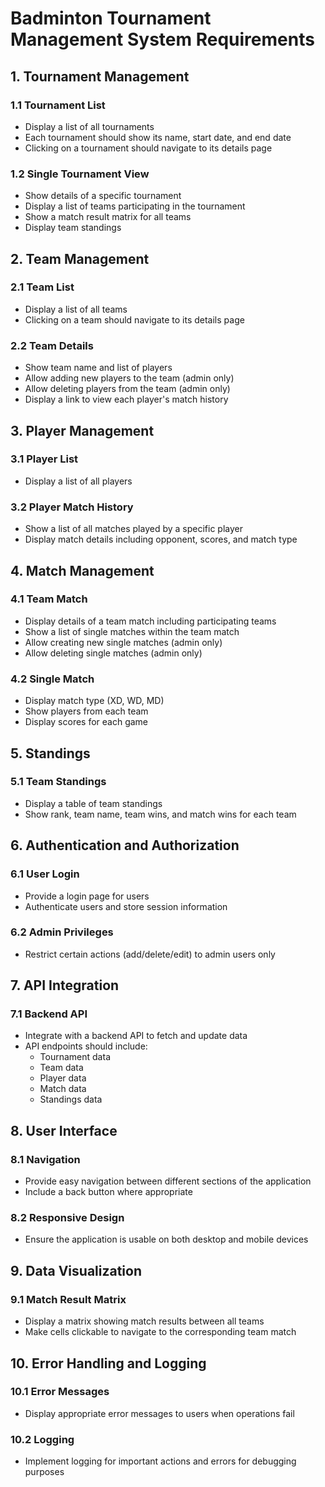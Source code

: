 # Badminton Tournament Management System Requirements

## 1. Tournament Management

### 1.1 Tournament List
- Display a list of all tournaments
- Each tournament should show its name, start date, and end date
- Clicking on a tournament should navigate to its details page

### 1.2 Single Tournament View
- Show details of a specific tournament
- Display a list of teams participating in the tournament
- Show a match result matrix for all teams
- Display team standings

## 2. Team Management

### 2.1 Team List
- Display a list of all teams
- Clicking on a team should navigate to its details page

### 2.2 Team Details
- Show team name and list of players
- Allow adding new players to the team (admin only)
- Allow deleting players from the team (admin only)
- Display a link to view each player's match history

## 3. Player Management

### 3.1 Player List
- Display a list of all players

### 3.2 Player Match History
- Show a list of all matches played by a specific player
- Display match details including opponent, scores, and match type

## 4. Match Management

### 4.1 Team Match
- Display details of a team match including participating teams
- Show a list of single matches within the team match
- Allow creating new single matches (admin only)
- Allow deleting single matches (admin only)

### 4.2 Single Match
- Display match type (XD, WD, MD)
- Show players from each team
- Display scores for each game

## 5. Standings

### 5.1 Team Standings
- Display a table of team standings
- Show rank, team name, team wins, and match wins for each team

## 6. Authentication and Authorization

### 6.1 User Login
- Provide a login page for users
- Authenticate users and store session information

### 6.2 Admin Privileges
- Restrict certain actions (add/delete/edit) to admin users only

## 7. API Integration

### 7.1 Backend API
- Integrate with a backend API to fetch and update data
- API endpoints should include:
  - Tournament data
  - Team data
  - Player data
  - Match data
  - Standings data

## 8. User Interface

### 8.1 Navigation
- Provide easy navigation between different sections of the application
- Include a back button where appropriate

### 8.2 Responsive Design
- Ensure the application is usable on both desktop and mobile devices

## 9. Data Visualization

### 9.1 Match Result Matrix
- Display a matrix showing match results between all teams
- Make cells clickable to navigate to the corresponding team match

## 10. Error Handling and Logging

### 10.1 Error Messages
- Display appropriate error messages to users when operations fail

### 10.2 Logging
- Implement logging for important actions and errors for debugging purposes
